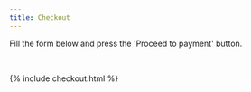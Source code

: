 ```yaml
---
title: Checkout
---
```


Fill the form below and press the 'Proceed to payment' button.

<br />

{% include checkout.html %}
